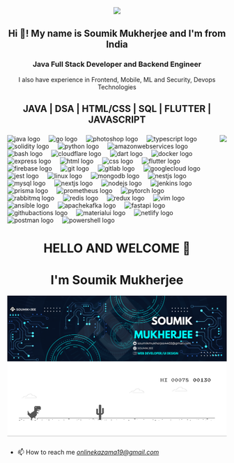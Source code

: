 <div align="center">
  <img src="https://profile-counter.glitch.me/soumikmukherjee2002/count.svg?"  />
</div>

###

<h2 align="center">Hi 👋! My name is Soumik Mukherjee and I'm from India </h2>

###

<h3 align="center">Java Full Stack Developer and Backend Engineer</h3>

<p align="center"> I also have experience in Frontend, Mobile, ML and Security, Devops Technologies</p>

###

<h2 align="center"> JAVA | DSA | HTML/CSS | SQL | FLUTTER | JAVASCRIPT </h2>

###



###

<img align="right" height="150" src="https://user-images.githubusercontent.com/74038190/212741999-016fddbd-617a-4448-8042-0ecf907aea25.gif"  />

###


  <div align="left">
  <img src="https://skillicons.dev/icons?i=java" height="30" alt="java logo"  />
  <img width="12" />
  <img src="https://skillicons.dev/icons?i=go" height="30" alt="go logo"  />
  <img width="12" />
  <img src="https://skillicons.dev/icons?i=photoshop" height="30" alt="photoshop logo"  />
  <img width="12" />
  <img src="https://skillicons.dev/icons?i=ts" height="30" alt="typescript logo"  />
  <img width="12" />
  <img src="https://skillicons.dev/icons?i=solidity" height="30" alt="solidity logo"  />
  <img width="12" />
  <img src="https://skillicons.dev/icons?i=py" height="30" alt="python logo"  />
  <img width="12" />
  <img src="https://skillicons.dev/icons?i=aws" height="30" alt="amazonwebservices logo"  />
  <img width="12" />
  <img src="https://skillicons.dev/icons?i=bash" height="30" alt="bash logo"  />
  <img width="12" />
  <img src="https://skillicons.dev/icons?i=cloudflare" height="30" alt="cloudflare logo"  />
  <img width="12" />
  <img src="https://skillicons.dev/icons?i=dart" height="30" alt="dart logo"  />
  <img width="12" />
  <img src="https://skillicons.dev/icons?i=docker" height="30" alt="docker logo"  />
  <img width="12" />
  <img src="https://skillicons.dev/icons?i=express" height="30" alt="express logo"  />
  <img width="12" />
  <img src="https://skillicons.dev/icons?i=html" height="30" alt="html logo"  />
  <img width="12" />
  <img src="https://skillicons.dev/icons?i=css" height="30" alt="css logo"  />
  <img width="12" />
  <img src="https://skillicons.dev/icons?i=flutter" height="30" alt="flutter logo"  />
  <img width="12" />
  <img src="https://skillicons.dev/icons?i=firebase" height="30" alt="firebase logo"  />
  <img width="12" />
  <img src="https://skillicons.dev/icons?i=git" height="30" alt="git logo"  />
  <img width="12" />
  <img src="https://skillicons.dev/icons?i=gitlab" height="30" alt="gitlab logo"  />
  <img width="12" />
  <img src="https://skillicons.dev/icons?i=gcp" height="30" alt="googlecloud logo"  />
  <img width="12" />
  <img src="https://skillicons.dev/icons?i=jest" height="30" alt="jest logo"  />
  <img width="12" />
  <img src="https://skillicons.dev/icons?i=linux" height="30" alt="linux logo"  />
  <img width="12" />
  <img src="https://skillicons.dev/icons?i=mongodb" height="30" alt="mongodb logo"  />
  <img width="12" />
  <img src="https://skillicons.dev/icons?i=nestjs" height="30" alt="nestjs logo"  />
  <img width="12" />
  <img src="https://skillicons.dev/icons?i=mysql" height="30" alt="mysql logo"  />
  <img width="12" />
  <img src="https://skillicons.dev/icons?i=nextjs" height="30" alt="nextjs logo"  />
  <img width="12" />
  <img src="https://skillicons.dev/icons?i=nodejs" height="30" alt="nodejs logo"  />
  <img width="12" />
  <img src="https://skillicons.dev/icons?i=jenkins" height="30" alt="jenkins logo"  />
  <img width="12" />
  <img src="https://skillicons.dev/icons?i=prisma" height="30" alt="prisma logo"  />
  <img width="12" />
  <img src="https://skillicons.dev/icons?i=prometheus" height="30" alt="prometheus logo"  />
  <img width="12" />
  <img src="https://skillicons.dev/icons?i=pytorch" height="30" alt="pytorch logo"  />
  <img width="12" />
  <img src="https://skillicons.dev/icons?i=rabbitmq" height="30" alt="rabbitmq logo"  />
  <img width="12" />
  <img src="https://skillicons.dev/icons?i=redis" height="30" alt="redis logo"  />
  <img width="12" />
  <img src="https://skillicons.dev/icons?i=redux" height="30" alt="redux logo"  />
  <img width="12" />
  <img src="https://skillicons.dev/icons?i=vim" height="30" alt="vim logo"  />
  <img width="12" />
  <img src="https://skillicons.dev/icons?i=ansible" height="30" alt="ansible logo"  />
  <img width="12" />
  <img src="https://skillicons.dev/icons?i=kafka" height="30" alt="apachekafka logo"  />
  <img width="12" />
  <img src="https://skillicons.dev/icons?i=fastapi" height="30" alt="fastapi logo"  />
  <img width="12" />
  <img src="https://skillicons.dev/icons?i=githubactions" height="30" alt="githubactions logo"  />
  <img width="12" />
  <img src="https://skillicons.dev/icons?i=materialui" height="30" alt="materialui logo"  />
  <img width="12" />
  <img src="https://skillicons.dev/icons?i=netlify" height="30" alt="netlify logo"  />
  <img width="12" />
  <img src="https://skillicons.dev/icons?i=postman" height="30" alt="postman logo"  />
  <img width="12" />
  <img src="https://skillicons.dev/icons?i=powershell" height="30" alt="powershell logo"  />
</div>

###

###

<h1 align="center">HELLO AND WELCOME 👋</h1>
<h1 align="center">I'm Soumik Mukherjee </h1>

<img src="Soumik.png">
<img src="dino.gif">

###

- 📫 How to reach me *onlinekazama19@gmail.com* 

<!---
soumikjee/soumikjee is a ✨ special ✨ repository because its `README.md` (this file) appears on your GitHub profile.
You can click the Preview link to take a look at your changes.
--->
